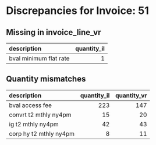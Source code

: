 # Discrepancies for Invoice: 51

## Missing in invoice_line_vr

| description            |   quantity_il |
|:-----------------------|--------------:|
| bval minimum flat rate |             1 |

## Quantity mismatches

| description            |   quantity_il |   quantity_vr |
|:-----------------------|--------------:|--------------:|
| bval access fee        |           223 |           147 |
| convrt t2 mthly ny4pm  |            15 |            20 |
| ig t2 mthly ny4pm      |            42 |            43 |
| corp hy t2 mthly ny4pm |             8 |            11 |
